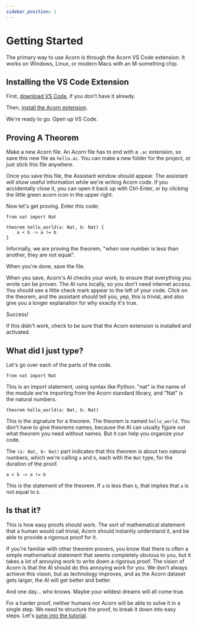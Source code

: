```yaml
---
sidebar_position: 1
---
```


# Getting Started

The primary way to use Acorn is through the Acorn VS Code extension.
It works on Windows, Linux, or modern Macs with an M-something chip.

## Installing the VS Code Extension

First, [download VS Code](https://code.visualstudio.com/), if you don't have it already.

Then, [install the Acorn extension](https://marketplace.visualstudio.com/VSCode).

We're ready to go. Open up VS Code.

## Proving A Theorem

Make a new Acorn file. An Acorn file has to end with a `.ac` extension, so save this new file as `hello.ac`.
You can make a new folder for the project, or just stick this file anywhere.

Once you save this file, the Assistant window should appear. The assistant will show useful information
while we're writing Acorn code.
If you accidentally close it, you can open it back up with Ctrl-Enter, or by clicking the little green acorn
icon in the upper right.

Now let's get proving. Enter this code:

```acorn
from nat import Nat

theorem hello_world(a: Nat, b: Nat) {
    a < b -> a != b
}
```

Informally, we are proving the theorem, "when one number is less than another, they are not equal".

When you're done, save the file.

When you save, Acorn's AI checks your work, to ensure that everything you wrote can be proven. The AI runs locally, so you don't need internet access. You should see a little check mark appear to the left of your code. Click on the theorem, and the assistant should tell you, yep, this is trivial, and also give you a longer explanation for why exactly it's true.

Success!

If this didn't work, check to be sure that the Acorn extension is installed and activated.

## What did I just type?

Let's go over each of the parts of the code.

```acorn
from nat import Nat
```

This is an import statement, using syntax like Python. "nat" is the name of the module we're importing from the Acorn standard library, and "Nat" is the natural numbers.

```acorn
theorem hello_world(a: Nat, b: Nat)
```

This is the signature for a theorem. The theorem is named `hello_world`. You don't have to give theorems names, because the AI can usually figure out what theorem you need without names. But it can help you organize your code.

The `(a: Nat, b: Nat)` part indicates that this theorem is about two natural numbers, which we're calling `a` and `b`, each with the `Nat` type, for the duration of the proof.

```acorn
a < b -> a != b
```

This is the statement of the theorem. If `a` is less than `b`, that implies that `a` is not equal to `b`.

## Is that it?

This is how easy proofs should work. The sort of mathematical statement that a human would call trivial, Acorn should instantly understand it, and be able to provide a rigorous proof for it.

If you're familiar with other theorem provers, you know that there is often a simple mathematical statement that seems completely obvious to you, but it takes a lot of annoying work to write down a rigorous proof. The vision of Acorn is that the AI should do this annoying work for you. We don't always achieve this vision, but as technology improves, and as the Acorn dataset gets larger, the AI will get better and better.

And one day... who knows. Maybe your wildest dreams will all come true.

For a harder proof, neither humans nor Acorn will be able to solve it in a single step. We need to structure the proof, to break it down into easy steps. Let's [jump into the tutorial](/docs/tutorial/multi-step-proofs/).
